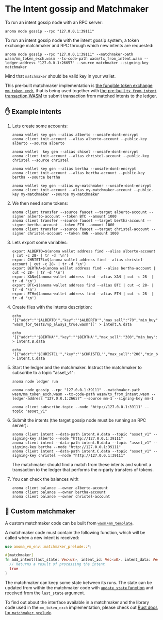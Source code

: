 # The Intent gossip and Matchmaker

To run an intent gossip node with an RPC server:

```shell
anoma node gossip --rpc "127.0.0.1:39111"
```

To run an intent gossip node with the intent gossip system, a token exchange matchmaker and RPC through which new intents are requested:

```shell
anoma node gossip --rpc "127.0.0.1:39111" --matchmaker-path wasm/mm_token_exch.wasm --tx-code-path wasm/tx_from_intent.wasm --ledger-address "127.0.0.1:26657" --source matchmaker --signing-key matchmaker
```

Mind that `matchmaker` should be valid key in your wallet.

This pre-built matchmaker implementation is [the fungible token exchange `mm_token_exch`](https://github.com/anoma/anoma/blob/master/wasm/wasm_source/src/mm_token_exch.rs), that is being used together with [the pre-built `tx_from_intent` transaction WASM](https://github.com/anoma/anoma/blob/master/wasm/wasm_source/src/lib.rs) to submit transaction from matched intents to the ledger.

## ✋ Example intents

1) Lets create some accounts:
   ```
   anoma wallet key gen --alias alberto --unsafe-dont-encrypt
   anoma client init-account --alias alberto-account --public-key alberto --source alberto

   anoma wallet  key gen --alias chisel --unsafe-dont-encrypt
   anoma client init-account --alias christel-account --public-key christel --source christel

   anoma wallet key gen --alias bertha --unsafe-dont-encrypt
   anoma client init-account --alias bertha-account --public-key bertha --source bertha
   
   anoma wallet key gen --alias my-matchmaker --unsafe-dont-encrypt
   anoma client init-account --alias my-matchmaker-account --public-key my-matchmaker --source my-matchmaker
   ```

1) We then need some tokens:

   ```
   anoma client transfer --source faucet --target alberto-account --signer alberto-account --token BTC --amount 1000
   anoma client transfer --source faucet --target bertha-account --signer bertha-account --token ETH --amount 1000
   anoma client transfer --source faucet --target christel-account --signer christel-account --token XAN --amount 1000
   ```

2) Lets export some variables:

   ```shell
   export ALBERTO=$(anoma wallet address find --alias alberto-account | cut -c 28- | tr -d '\n')
   export CHRISTEL=$(anoma wallet address find --alias christel-account | cut -c 28- | tr -d '\n')
   export BERTHA=$(anoma wallet address find --alias bertha-account | cut -c 28- | tr -d '\n')
   export XAN=$(anoma wallet address find --alias XAN | cut -c 28- | tr -d '\n')
   export BTC=$(anoma wallet address find --alias BTC | cut -c 28- | tr -d '\n')
   export ETH=$(anoma wallet address find --alias ETH | cut -c 28- | tr -d '\n')
   ```

3) Create files with the intents description:

   ```shell
   echo '[{"addr":"'$ALBERTO'","key":"'$ALBERTO'","max_sell":"70","min_buy":"100","rate_min":"2","token_buy":"'$XAN'","token_sell":"'$BTC'","vp_path": "wasm_for_tests/vp_always_true.wasm"}]' > intent.A.data
   
   echo '[{"addr":"'$BERTHA'","key":"'$BERTHA'","max_sell":"300","min_buy":"50","rate_min":"0.7","token_buy":"'$BTC'","token_sell":"'$ETH'"}]' > intent.B.data

   echo '[{"addr":"'$CHRISTEL'","key":"'$CHRISTEL'","max_sell":"200","min_buy":"20","rate_min":"0.5","token_buy":"'$ETH'","token_sell":"'$XAN'"}]' > intent.C.data
   ```

3) Start the ledger and the matchmaker. Instruct the matchmaker to subscribe to a topic "asset_v1":

   ```shell
   anoma node ledger run
   
   anoma node gossip --rpc "127.0.0.1:39111" --matchmaker-path wasm/mm_token_exch.wasm --tx-code-path wasm/tx_from_intent.wasm --ledger-address "127.0.0.1:26657" --source mm-1 --signing-key mm-1
   
   anoma client subscribe-topic --node "http://127.0.0.1:39111" --topic "asset_v1"
   ```

5) Submit the intents (the target gossip node must be running an RPC server):

   ```shell
   anoma client intent --data-path intent.A.data --topic "asset_v1" --signing-key alberto --node "http://127.0.0.1:39111"
   anoma client intent --data-path intent.B.data --topic "asset_v1" --signing-key bertha --node "http://127.0.0.1:39111"
   anoma client intent --data-path intent.C.data --topic "asset_v1" --signing-key christel --node "http://127.0.0.1:39111"
   ```

   The matchmaker should find a match from these intents and submit a transaction to the ledger that performs the n-party transfers of tokens.
   
6) You can check the balances with:

   ```
   anoma client balance --owner alberto-account
   anoma client balance --owner bertha-account
   anoma client balance --owner christel-account
   ```

## 🤝 Custom matchmaker

A custom matchmaker code can be built from [`wasm/mm_template`](https://github.com/anoma/anoma/tree/master/wasm/mm_template).

A matchmaker code must contain the following function, which will be called when a new intent is received:

```rust
use anoma_vm_env::matchmaker_prelude::*;

#[matchmaker]
fn add_intent(last_state: Vec<u8>, intent_id: Vec<u8>, intent_data: Vec<u8>) -> bool {
  // Returns a result of processing the intent
  true
}
```

The matchmaker can keep some state between its runs. The state can be updated from within the matchmaker code with [`update_state` function](https://docs.anoma.network/rustdoc/anoma_vm_env/imports/matchmaker/fn.update_state.html) and received from the `last_state` argument.

To find out about the interface available in a matchmaker and the library code used in the `mm_token_exch` implementation, please check out [Rust docs for `matchmaker_prelude`](https://docs.anoma.network/rustdoc/anoma_vm_env/matchmaker_prelude/index.html).
